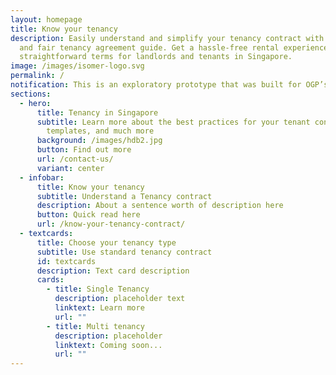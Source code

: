 ```yaml
---
layout: homepage
title: Know your tenancy
description: Easily understand and simplify your tenancy contract with our clear
  and fair tenancy agreement guide. Get a hassle-free rental experience with
  straightforward terms for landlords and tenants in Singapore.
image: /images/isomer-logo.svg
permalink: /
notification: This is an exploratory prototype that was built for OGP’s Hack for Public Good
sections:
  - hero:
      title: Tenancy in Singapore
      subtitle: Learn more about the best practices for your tenant contract, reuse
        templates, and much more
      background: /images/hdb2.jpg
      button: Find out more
      url: /contact-us/
      variant: center
  - infobar:
      title: Know your tenancy
      subtitle: Understand a Tenancy contract
      description: About a sentence worth of description here
      button: Quick read here
      url: /know-your-tenancy-contract/
  - textcards:
      title: Choose your tenancy type
      subtitle: Use standard tenancy contract
      id: textcards
      description: Text card description
      cards:
        - title: Single Tenancy
          description: placeholder text
          linktext: Learn more
          url: ""
        - title: Multi tenancy
          description: placeholder
          linktext: Coming soon...
          url: ""
---
```


